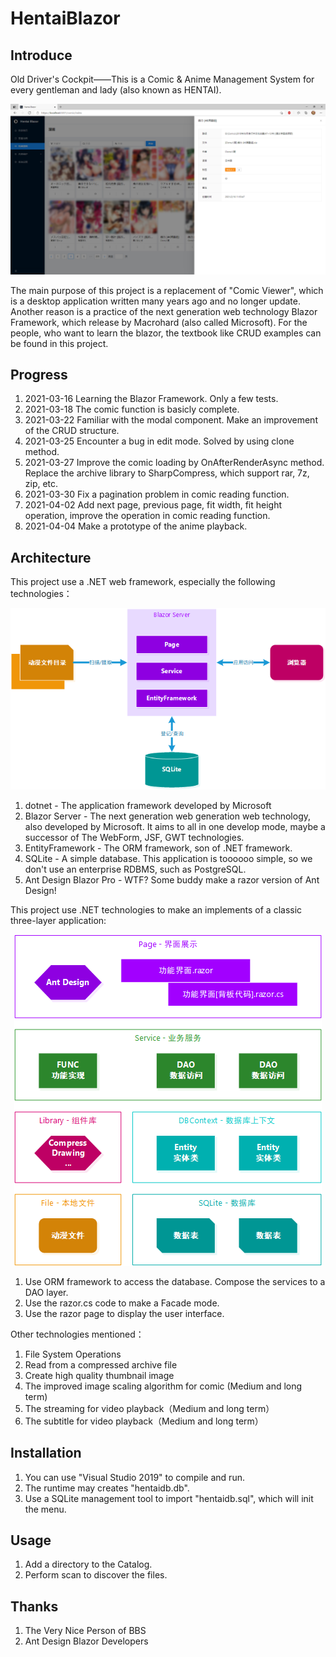 # HentaiBlazor

## Introduce

Old Driver's Cockpit——This is a Comic & Anime Management System for every gentleman and lady (also known as HENTAI).
<p align="center">
  <img src="Screenshot/001.png">
</p>
The main purpose of this project is a replacement of "Comic Viewer", which is a desktop application written many years ago and no longer update.
Another reason is a practice of the next generation web technology Blazor Framework, which release by Macrohard (also called Microsoft).
For the people, who want to learn the blazor, the textbook like CRUD examples can be found in this project.

## Progress

1.  2021-03-16 Learning the Blazor Framework. Only a few tests.
2.  2021-03-18 The comic function is basicly complete.
3.  2021-03-22 Familiar with the modal component. Make an improvement of the CRUD structure.
4.  2021-03-25 Encounter a bug in edit mode. Solved by using clone method.
5.  2021-03-27 Improve the comic loading by OnAfterRenderAsync method. Replace the archive library to SharpCompress, which support rar, 7z, zip, etc.
6.  2021-03-30 Fix a pagination problem in comic reading function.
7.  2021-04-02 Add next page, previous page, fit width, fit height operation, improve the operation in comic reading function.
7.  2021-04-04 Make a prototype of the anime playback.

## Architecture

This project use a .NET web framework, especially the following technologies：
<p align="center">
  <img src="Document/Architecture.png">
</p>

1.  dotnet - The application framework developed by Microsoft
2.  Blazor Server - The next generation web generation web technology, also developed by Microsoft. It aims to all in one develop mode, maybe a successor of The WebForm, JSF, GWT technologies.
3.  EntityFramework - The ORM framework, son of .NET framework.
4.  SQLite - A simple database. This application is toooooo simple, so we don't use an enterprise RDBMS, such as PostgreSQL.
5.  Ant Design Blazor Pro - WTF? Some buddy make a razor version of Ant Design!

This project use .NET technologies to make an implements of a classic three-layer application:
<p align="center">
  <img src="Document/Hierarchical.png">
</p>

1.  Use ORM framework to access the database. Compose the services to a DAO layer.
2.  Use the razor.cs code to make a Facade mode.
3.  Use the razor page to display the user interface.

Other technologies mentioned：

1.  File System Operations
2.  Read from a compressed archive file
3.  Create high quality thumbnail image
4.  The improved image scaling algorithm for comic (Medium and long term)
5.  The streaming for video playback（Medium and long term）
6.  The subtitle for video playback（Medium and long term）

## Installation

1.  You can use "Visual Studio 2019" to compile and run.
2.  The runtime may creates "hentaidb.db".
3.  Use a SQLite management tool to import "hentaidb.sql", which will init the menu. 

## Usage

1.  Add a directory to the Catalog.
2.  Perform scan to discover the files.

## Thanks

1.  The Very Nice Person of BBS
2.  Ant Design Blazor Developers
